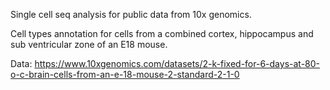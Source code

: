 Single cell seq analysis for public data from 10x genomics. 

Cell types annotation for cells from a combined cortex, hippocampus and sub ventricular zone of an E18 mouse.

Data: https://www.10xgenomics.com/datasets/2-k-fixed-for-6-days-at-80-o-c-brain-cells-from-an-e-18-mouse-2-standard-2-1-0

